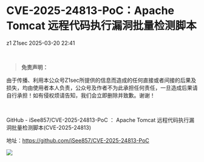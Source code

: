 #  CVE-2025-24813-PoC：Apache Tomcat 远程代码执行漏洞批量检测脚本   
z1  Z1sec   2025-03-20 22:41  
  
   
  
> **免责声明：**  
  
由于传播、利用本公众号Z1sec所提供的信息而造成的任何直接或者间接的后果及损失，均由使用者本人负责，公众号及作者不为此承担任何责任，一旦造成后果请自行承担！如有侵权烦请告知，我们会立即删除并致歉。谢谢！  
  
  
   
  
GitHub - iSee857/CVE-2025-24813-PoC ： Apache Tomcat 远程代码执行漏洞批量检测脚本(CVE-2025-24813)   
  
地址：https://github.com/iSee857/CVE-2025-24813-PoC  
  
![](https://mmbiz.qpic.cn/mmbiz_png/bnXduaibt5TGXunVZnXXzWzxwDGPhG9ibQdZqGzmp3xqibV1jfBK2yS6aGb5ibzUZhqyFIYslCKAIricRDiaEudNykdg/640?wx_fmt=png&from=appmsg "")  
  
  
